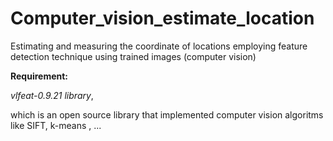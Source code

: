 # Computer_vision_estimate_location

 Estimating and measuring the coordinate of locations employing feature detection technique using trained images (computer vision) 


**Requirement:**

_vlfeat-0.9.21 library_, 

which is an open source library that implemented computer vision algoritms like SIFT, k-means , ...
